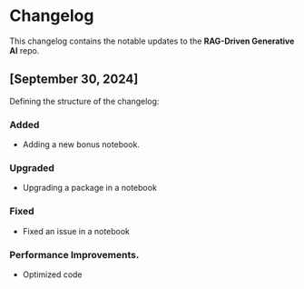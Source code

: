 # Changelog

This changelog contains the notable updates to the **RAG-Driven Generative AI** repo.

## [September 30, 2024]
Defining the structure of the changelog:

### Added
- Adding a new bonus notebook.

### Upgraded
- Upgrading a package in a notebook

### Fixed
- Fixed an issue in a notebook

### Performance Improvements.
- Optimized code 

